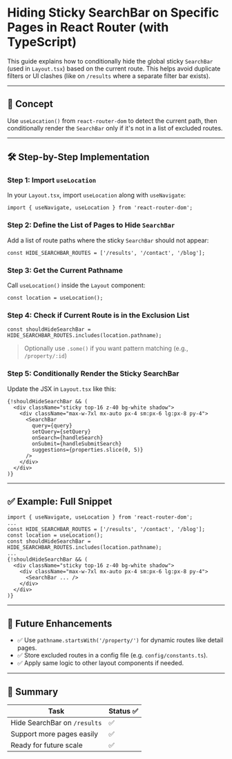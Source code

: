 # Hiding Sticky SearchBar on Specific Pages in React Router (with TypeScript)

This guide explains how to conditionally hide the global sticky `SearchBar` (used in `Layout.tsx`) based on the current route. This helps avoid duplicate filters or UI clashes (like on `/results` where a separate filter bar exists).

---

## 🧠 Concept

Use `useLocation()` from `react-router-dom` to detect the current path, then conditionally render the `SearchBar` only if it's not in a list of excluded routes.

---

## 🛠️ Step-by-Step Implementation

### Step 1: Import `useLocation`

In your `Layout.tsx`, import `useLocation` along with `useNavigate`:

```tsx
import { useNavigate, useLocation } from 'react-router-dom';
```

### Step 2: Define the List of Pages to Hide `SearchBar`

Add a list of route paths where the sticky `SearchBar` should not appear:

```tsx
const HIDE_SEARCHBAR_ROUTES = ['/results', '/contact', '/blog'];
```

### Step 3: Get the Current Pathname

Call `useLocation()` inside the `Layout` component:

```tsx
const location = useLocation();
```

### Step 4: Check if Current Route is in the Exclusion List

```tsx
const shouldHideSearchBar = HIDE_SEARCHBAR_ROUTES.includes(location.pathname);
```

> Optionally use `.some()` if you want pattern matching (e.g., `/property/:id`)

### Step 5: Conditionally Render the Sticky SearchBar

Update the JSX in `Layout.tsx` like this:

```tsx
{!shouldHideSearchBar && (
  <div className="sticky top-16 z-40 bg-white shadow">
    <div className="max-w-7xl mx-auto px-4 sm:px-6 lg:px-8 py-4">
      <SearchBar
        query={query}
        setQuery={setQuery}
        onSearch={handleSearch}
        onSubmit={handleSubmitSearch}
        suggestions={properties.slice(0, 5)}
      />
    </div>
  </div>
)}
```

---

## ✅ Example: Full Snippet

```tsx
import { useNavigate, useLocation } from 'react-router-dom';
...
const HIDE_SEARCHBAR_ROUTES = ['/results', '/contact', '/blog'];
const location = useLocation();
const shouldHideSearchBar = HIDE_SEARCHBAR_ROUTES.includes(location.pathname);
...
{!shouldHideSearchBar && (
  <div className="sticky top-16 z-40 bg-white shadow">
    <div className="max-w-7xl mx-auto px-4 sm:px-6 lg:px-8 py-4">
      <SearchBar ... />
    </div>
  </div>
)}
```

---

## 🔮 Future Enhancements

- ✅ Use `pathname.startsWith('/property/')` for dynamic routes like detail pages.
- ✅ Store excluded routes in a config file (e.g. `config/constants.ts`).
- ✅ Apply same logic to other layout components if needed.

---

## 📌 Summary

| Task                           | Status ✅ |
| ------------------------------ | --------- |
| Hide SearchBar on `/results` | ✅        |
| Support more pages easily      | ✅        |
| Ready for future scale         | ✅        |
